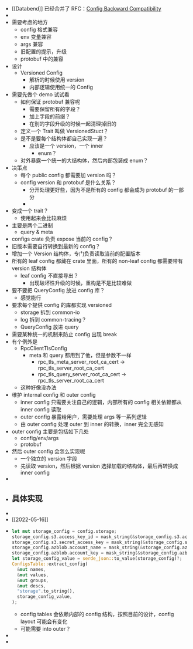 - [[Databend]] 已经合并了 RFC：[Config Backward Compatibility](https://github.com/datafuselabs/databend/pull/5324)
-
- 需要考虑的地方
	- config 格式兼容
	- env 变量兼容
	- args 兼容
	- 旧配置的提示，升级
	- protobuf 中的兼容
- 设计
	- Versioned Config
		- 解析的时候使用 version
		- 内部逻辑使用统一的 Config
- 需要先做个 demo 试试看
	- 如何保证 protobuf 兼容呢
		- 需要保留所有的字段？
		- 加上字段的前缀？
		- 在别的字段升级的时候一起清理掉旧的
	- 定义一个 Trait 叫做 VersionedStuct？
	- 是不是要每个结构体都自己实现一遍？
		- 应该是一个 version，一个 inner
			- enum？
	- 对外暴露一个统一的大结构体，然后内部包装成 enum？
- 决策点
	- 每个 public config 都需要加 version 吗？
	- config version 和 protobuf 是什么关系？
		- 分开处理更好些，因为不是所有的 config 都会成为 protobuf 的一部分
		-
- 变成一个 trait？
	- 使用起来会比较麻烦
- 主要是两个二进制
	- query & meta
- configs crate 负责 expose 当前的 config？
- 旧版本需要自行转换到最新的 config？
- 增加一个 Version 结构体，专门负责读取当前的配置版本
- 所有的 leaf config 都藏在 crate 里面，所有的 non-leaf config 都需要带有 version 结构体
	- leaf config 不直接导出？
		- 出现破坏性升级的时候，重构是不是比较难做
- 要不要把 QueryConfig 放进 config 库？
	- 感觉能行
- 要求每个提供 config 的库都实现 versioned
	- storage 拆到 common-io
	- log 拆到 common-tracing？
	- QueryConfig 放进 query
- 需要某种统一的机制来防止 config 出现 break
- 有个例外是
	- RpcClientTlsConfig
		- meta 和 query 都用到了他，但是参数不一样
			- rpc_tls_meta_server_root_ca_cert -> rpc_tls_server_root_ca_cert
			- rpc_tls_query_server_root_ca_cert -> rpc_tls_server_root_ca_cert
	- 这种好像没办法
- 维护 internal config 和 outer config
	- inner config 只需要关注自己的逻辑，内部所有的 config 相关依赖都从 inner config 读取
	- outer config 暴露给用户，需要处理 args 等一系列逻辑
	- 由 outer config 处理 outer 到 inner 的转换，inner 完全无感知
- outer config 主要是包括如下几处
	- config/env/args
	- protobuf
- 然后 outer config 会怎么实现呢
	- 一个独立的 version 字段
	- 先读取 version，然后根据 version 选择加载的结构体，最后再转换成 inner config
-
- ## 具体实现
-
- [[2022-05-16]]
- ```rust
  let mut storage_config = config.storage;
  storage_config.s3.access_key_id = mask_string(&storage_config.s3.access_key_id, 3);
  storage_config.s3.secret_access_key = mask_string(&storage_config.s3.secret_access_key, 3);
  storage_config.azblob.account_name = mask_string(&storage_config.azblob.account_name, 3);
  storage_config.azblob.account_key = mask_string(&storage_config.azblob.account_key, 3);
  let storage_config_value = serde_json::to_value(storage_config)?;
  ConfigsTable::extract_config(
    &mut names,
    &mut values,
    &mut groups,
    &mut descs,
    "storage".to_string(),
    storage_config_value,
  );
  ```
	- config tables 会依赖内部的 config 结构，按照目前的设计，config layout 可能会有变化
	- 可能需要 into outer？
-
-